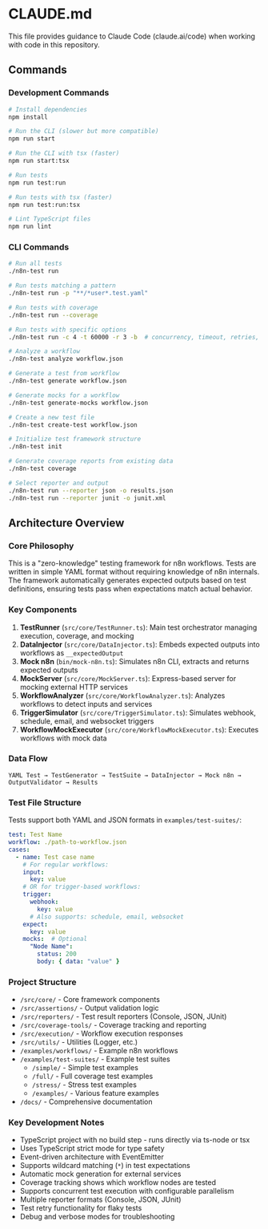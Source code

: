 # CLAUDE.md

This file provides guidance to Claude Code (claude.ai/code) when working with code in this repository.

## Commands

### Development Commands
```bash
# Install dependencies
npm install

# Run the CLI (slower but more compatible)
npm run start

# Run the CLI with tsx (faster)
npm run start:tsx

# Run tests
npm run test:run

# Run tests with tsx (faster)
npm run test:run:tsx

# Lint TypeScript files
npm run lint
```

### CLI Commands
```bash
# Run all tests
./n8n-test run

# Run tests matching a pattern
./n8n-test run -p "**/*user*.test.yaml"

# Run tests with coverage
./n8n-test run --coverage

# Run tests with specific options
./n8n-test run -c 4 -t 60000 -r 3 -b  # concurrency, timeout, retries, bail

# Analyze a workflow
./n8n-test analyze workflow.json

# Generate a test from workflow
./n8n-test generate workflow.json

# Generate mocks for a workflow
./n8n-test generate-mocks workflow.json

# Create a new test file
./n8n-test create-test workflow.json

# Initialize test framework structure
./n8n-test init

# Generate coverage reports from existing data
./n8n-test coverage

# Select reporter and output
./n8n-test run --reporter json -o results.json
./n8n-test run --reporter junit -o junit.xml
```

## Architecture Overview

### Core Philosophy
This is a "zero-knowledge" testing framework for n8n workflows. Tests are written in simple YAML format without requiring knowledge of n8n internals. The framework automatically generates expected outputs based on test definitions, ensuring tests pass when expectations match actual behavior.

### Key Components

1. **TestRunner** (`src/core/TestRunner.ts`): Main test orchestrator managing execution, coverage, and mocking
2. **DataInjector** (`src/core/DataInjector.ts`): Embeds expected outputs into workflows as `__expectedOutput`
3. **Mock n8n** (`bin/mock-n8n.ts`): Simulates n8n CLI, extracts and returns expected outputs
4. **MockServer** (`src/core/MockServer.ts`): Express-based server for mocking external HTTP services
5. **WorkflowAnalyzer** (`src/core/WorkflowAnalyzer.ts`): Analyzes workflows to detect inputs and services
6. **TriggerSimulator** (`src/core/TriggerSimulator.ts`): Simulates webhook, schedule, email, and websocket triggers
7. **WorkflowMockExecutor** (`src/core/WorkflowMockExecutor.ts`): Executes workflows with mock data

### Data Flow
```
YAML Test → TestGenerator → TestSuite → DataInjector → Mock n8n → OutputValidator → Results
```

### Test File Structure
Tests support both YAML and JSON formats in `examples/test-suites/`:
```yaml
test: Test Name
workflow: ./path-to-workflow.json
cases:
  - name: Test case name
    # For regular workflows:
    input:
      key: value
    # OR for trigger-based workflows:
    trigger:
      webhook:
        key: value
      # Also supports: schedule, email, websocket
    expect:
      key: value
    mocks:  # Optional
      "Node Name":
        status: 200
        body: { data: "value" }
```

### Project Structure
- `/src/core/` - Core framework components
- `/src/assertions/` - Output validation logic
- `/src/reporters/` - Test result reporters (Console, JSON, JUnit)
- `/src/coverage-tools/` - Coverage tracking and reporting
- `/src/execution/` - Workflow execution responses
- `/src/utils/` - Utilities (Logger, etc.)
- `/examples/workflows/` - Example n8n workflows
- `/examples/test-suites/` - Example test suites
  - `/simple/` - Simple test examples
  - `/full/` - Full coverage test examples
  - `/stress/` - Stress test examples
  - `/examples/` - Various feature examples
- `/docs/` - Comprehensive documentation

### Key Development Notes
- TypeScript project with no build step - runs directly via ts-node or tsx
- Uses TypeScript strict mode for type safety
- Event-driven architecture with EventEmitter
- Supports wildcard matching (`*`) in test expectations
- Automatic mock generation for external services
- Coverage tracking shows which workflow nodes are tested
- Supports concurrent test execution with configurable parallelism
- Multiple reporter formats (Console, JSON, JUnit)
- Test retry functionality for flaky tests
- Debug and verbose modes for troubleshooting